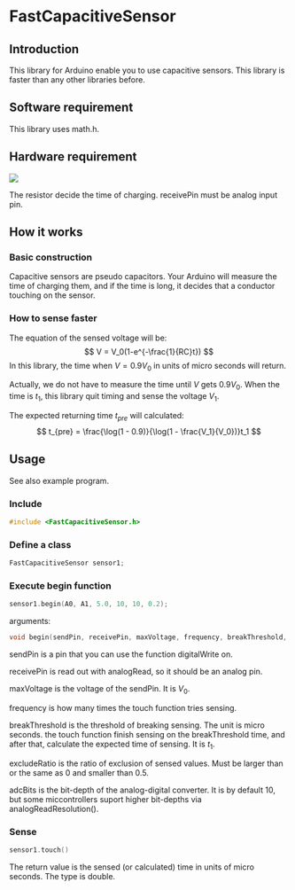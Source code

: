 # FastCapacitiveSensor

## Introduction

This library for Arduino enable you to use capacitive sensors. This library is faster than any other libraries before.

## Software requirement

This library uses math.h.

## Hardware requirement

![](img/hardwarerequirement.PNG)

The resistor decide the time of charging. receivePin must be analog input pin.

## How it works

### Basic construction

Capacitive sensors are pseudo capacitors. Your Arduino will measure the time of charging them, and if the time is long, it decides that a conductor touching on the sensor.

### How to sense faster

The equation of the sensed voltage will be:
$$
V = V_0(1-e^{-\frac{1}{RC}t})
$$
In this library, the time when $V=0.9V_0$ in units of micro seconds will return.

Actually, we do not have to measure the time until $V$ gets $0.9V_0$. When the time is $t_1$, this library quit timing and sense the voltage $V_1$.

The expected returning time $t_{pre}$ will calculated:
$$
t_{pre} = \frac{\log(1 - 0.9)}{\log(1 - \frac{V_1}{V_0})}t_1
$$

## Usage

See also example program.

### Include

```c++
#include <FastCapacitiveSensor.h>
```

### Define a class

```c++
FastCapacitiveSensor sensor1;
```

### Execute begin function

```c++
sensor1.begin(A0, A1, 5.0, 10, 10, 0.2);
```

arguments:

```c++
void begin(sendPin, receivePin, maxVoltage, frequency, breakThreshold, excludeRatio, adcBits);
```
sendPin is a pin that you can use the function digitalWrite on.

receivePin is read out with analogRead, so it should be an analog pin.

maxVoltage is the voltage of the sendPin. It is $V_0$.

frequency is how many times the touch function tries sensing.

breakThreshold is the threshold of breaking sensing. The unit is micro seconds. the touch function finish sensing on the breakThreshold time, and after that, calculate the expected time of sensing. It is $t_1$.

excludeRatio is the ratio of exclusion of sensed values. Must be larger than or the same as 0 and smaller than 0.5.

adcBits is the bit-depth of the analog-digital converter. It is by default 10, but some miccontrollers suport higher bit-depths via analogReadResolution().

### Sense

```c++
sensor1.touch()
```

The return value is the sensed (or calculated) time in units of micro seconds. The type is double.

